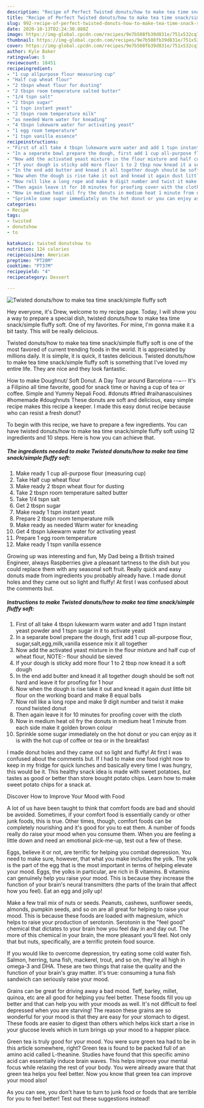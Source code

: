 ```yaml
---
description: "Recipe of Perfect Twisted donuts/how to make tea time snack/simple fluffy soft"
title: "Recipe of Perfect Twisted donuts/how to make tea time snack/simple fluffy soft"
slug: 992-recipe-of-perfect-twisted-donuts-how-to-make-tea-time-snack-simple-fluffy-soft
date: 2020-10-13T02:24:30.888Z
image: https://img-global.cpcdn.com/recipes/9e7b508fb39d831e/751x532cq70/twisted-donutshow-to-make-tea-time-snacksimple-fluffy-soft-recipe-main-photo.jpg
thumbnail: https://img-global.cpcdn.com/recipes/9e7b508fb39d831e/751x532cq70/twisted-donutshow-to-make-tea-time-snacksimple-fluffy-soft-recipe-main-photo.jpg
cover: https://img-global.cpcdn.com/recipes/9e7b508fb39d831e/751x532cq70/twisted-donutshow-to-make-tea-time-snacksimple-fluffy-soft-recipe-main-photo.jpg
author: Kyle Baker
ratingvalue: 5
reviewcount: 18451
recipeingredient:
- "1 cup allpurpose flour measuring cup"
- "Half cup wheat flour"
- "2 tbspn wheat flour for dusting"
- "2 tbspn room temperature salted butter"
- "1/4 tspn salt"
- "2 tbspn sugar"
- "1 tspn instant yeast"
- "2 tbspn room temperature milk"
- "as needed Warm water for kneading"
- "4 tbspn lukewarm water for activating yeast"
- "1 egg room temperature"
- "1 tspn vanilla essence"
recipeinstructions:
- "First of all take 4 tbspn lukewarm warm water and add 1 tspn instant yeast powder and 1 tspn sugar in it to activate yeast"
- "In a separate bowl prepare the dough, first add 1 cup all-purpose flour, sugar,salt,egg,milk,vanilla essence mix it all together"
- "Now add the activated yeast mixture in the flour mixture and half cup of wheat flour, NOTE:- flour should be sieved"
- "If your dough is sticky add more flour 1 to 2 tbsp now knead it a soft dough"
- "In the end add butter and knead it all together dough should be soft not hard and leave it for proofing for 1 hour"
- "Now when the dough is rise take it out and knead it again dust little bit flour on the working board and make 8 equal balls"
- "Now roll like a long rope and make 9 digit number and twist it make round twisted donut"
- "Then again leave it for 10 minutes for proofing cover with the cloth"
- "Now in medium heat oil fry the donuts in medium heat 1 minute from each side make it golden brown colour"
- "Sprinkle some sugar immediately on the hot donut or you can enjoy as it is with the hot cup of coffee or tea or in the breakfast"
categories:
- Recipe
tags:
- twisted
- donutshow
- to

katakunci: twisted donutshow to 
nutrition: 124 calories
recipecuisine: American
preptime: "PT20M"
cooktime: "PT37M"
recipeyield: "4"
recipecategory: Dessert

---
```



![Twisted donuts/how to make tea time snack/simple fluffy soft](https://img-global.cpcdn.com/recipes/9e7b508fb39d831e/751x532cq70/twisted-donutshow-to-make-tea-time-snacksimple-fluffy-soft-recipe-main-photo.jpg)

Hey everyone, it's Drew, welcome to my recipe page. Today, I will show you a way to prepare a special dish, twisted donuts/how to make tea time snack/simple fluffy soft. One of my favorites. For mine, I'm gonna make it a bit tasty. This will be really delicious.

Twisted donuts/how to make tea time snack/simple fluffy soft is one of the most favored of current trending foods in the world. It is appreciated by millions daily. It is simple, it is quick, it tastes delicious. Twisted donuts/how to make tea time snack/simple fluffy soft is something that I've loved my entire life. They are nice and they look fantastic.

How to make Doughnut/ Soft Donut. A Day Tour around Barcelona --~-- It&#39;s a Filipino all time favorite, good for snack time or having a cup of tea or coffee. Simple and Yummy Nepali Food. #donuts #fried #raihanascuisines #homemade #doughnuts These donuts are soft and delicious, easy simple recipe makes this recipe a keeper. I made this easy donut recipe because who can resist a fresh donut?


To begin with this recipe, we have to prepare a few ingredients. You can have twisted donuts/how to make tea time snack/simple fluffy soft using 12 ingredients and 10 steps. Here is how you can achieve that.

<!--inarticleads1-->

##### The ingredients needed to make Twisted donuts/how to make tea time snack/simple fluffy soft:

1. Make ready 1 cup all-purpose flour (measuring cup)
1. Take Half cup wheat flour
1. Make ready 2 tbspn wheat flour for dusting
1. Take 2 tbspn room temperature salted butter
1. Take 1/4 tspn salt
1. Get 2 tbspn sugar
1. Make ready 1 tspn instant yeast
1. Prepare 2 tbspn room temperature milk
1. Make ready as needed Warm water for kneading
1. Get 4 tbspn lukewarm water for activating yeast
1. Prepare 1 egg room temperature
1. Make ready 1 tspn vanilla essence


Growing up was interesting and fun, My Dad being a British trained Engineer, always Raspberries give a pleasant tartness to the dish but you could replace them with any seasonal soft fruit. Really quick and easy donuts made from ingredients you probably already have. I made donut holes and they came out so light and fluffy! At first I was confused about the comments but. 

<!--inarticleads2-->

##### Instructions to make Twisted donuts/how to make tea time snack/simple fluffy soft:

1. First of all take 4 tbspn lukewarm warm water and add 1 tspn instant yeast powder and 1 tspn sugar in it to activate yeast
1. In a separate bowl prepare the dough, first add 1 cup all-purpose flour, sugar,salt,egg,milk,vanilla essence mix it all together
1. Now add the activated yeast mixture in the flour mixture and half cup of wheat flour, NOTE:- flour should be sieved
1. If your dough is sticky add more flour 1 to 2 tbsp now knead it a soft dough
1. In the end add butter and knead it all together dough should be soft not hard and leave it for proofing for 1 hour
1. Now when the dough is rise take it out and knead it again dust little bit flour on the working board and make 8 equal balls
1. Now roll like a long rope and make 9 digit number and twist it make round twisted donut
1. Then again leave it for 10 minutes for proofing cover with the cloth
1. Now in medium heat oil fry the donuts in medium heat 1 minute from each side make it golden brown colour
1. Sprinkle some sugar immediately on the hot donut or you can enjoy as it is with the hot cup of coffee or tea or in the breakfast


I made donut holes and they came out so light and fluffy! At first I was confused about the comments but. If I had to make one food right now to keep in my fridge for quick lunches and basically every time I was hungry, this would be it. This healthy snack idea is made with sweet potatoes, but tastes as good or better than store bought potato chips. Learn how to make sweet potato chips for a snack at. 

Discover How to Improve Your Mood with Food


A lot of us have been taught to think that comfort foods are bad and should be avoided. Sometimes, if your comfort food is essentially candy or other junk foods, this is true. Other times, though, comfort foods can be completely nourishing and it's good for you to eat them. A number of foods really do raise your mood when you consume them. When you are feeling a little down and need an emotional pick-me-up, test out a few of these.

Eggs, believe it or not, are terrific for helping you combat depression. You need to make sure, however, that what you make includes the yolk. The yolk is the part of the egg that is the most important in terms of helping elevate your mood. Eggs, the yolks in particular, are rich in B vitamins. B vitamins can genuinely help you raise your mood. This is because they increase the function of your brain's neural transmitters (the parts of the brain that affect how you feel). Eat an egg and jolly up!

Make a few trail mix of nuts or seeds. Peanuts, cashews, sunflower seeds, almonds, pumpkin seeds, and so on are all great for helping to raise your mood. This is because these foods are loaded with magnesium, which helps to raise your production of serotonin. Serotonin is the "feel good" chemical that dictates to your brain how you feel day in and day out. The more of this chemical in your brain, the more pleasant you'll feel. Not only that but nuts, specifically, are a terrific protein food source.

If you would like to overcome depression, try eating some cold water fish. Salmon, herring, tuna fish, mackerel, trout, and so on, they're all high in omega-3 and DHA. These are two things that raise the quality and the function of your brain's gray matter. It's true: consuming a tuna fish sandwich can seriously raise your mood. 

Grains can be great for driving away a bad mood. Teff, barley, millet, quinoa, etc are all good for helping you feel better. These foods fill you up better and that can help you with your moods as well. It's not difficult to feel depressed when you are starving! The reason these grains are so wonderful for your mood is that they are easy for your stomach to digest. These foods are easier to digest than others which helps kick start a rise in your glucose levels which in turn brings up your mood to a happier place.

Green tea is truly good for your mood. You were sure green tea had to be in this article somewhere, right? Green tea is found to be packed full of an amino acid called L-theanine. Studies have found that this specific amino acid can essentially induce brain waves. This helps improve your mental focus while relaxing the rest of your body. You were already aware that that green tea helps you feel better. Now you know that green tea can improve your mood also!

As you can see, you don't have to turn to junk food or foods that are terrible for you to feel better! Test out  these suggestions  instead!

